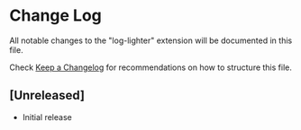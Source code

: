 # Change Log

All notable changes to the "log-lighter" extension will be documented in this file.

Check [Keep a Changelog](http://keepachangelog.com/) for recommendations on how to structure this file.

## [Unreleased]

- Initial release